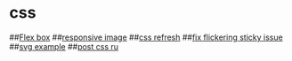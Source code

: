 # css

##[Flex box](https://css-tricks.com/snippets/css/a-guide-to-flexbox/)
##[responsive image](http://stackoverflow.com/questions/3971841/how-to-resize-images-proportionally-keeping-the-aspect-ratio)
##[css refresh](https://habrahabr.ru/post/273471/)
##[fix flickering sticky issue](http://stackoverflow.com/questions/18185736/prevent-fixed-position-element-from-flickering-during-jquery-animation)
##[svg example](http://css.yoksel.ru/svg-decoration/)
##[post css ru](https://habrahabr.ru/post/265449/)
